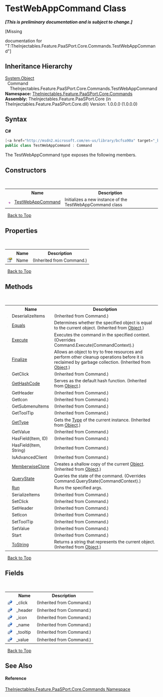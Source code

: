 # TestWebAppCommand Class
 _**\[This is preliminary documentation and is subject to change.\]**_

\[Missing <summary> documentation for "T:TheInjectables.Feature.PaaSPort.Core.Commands.TestWebAppCommand"\]


## Inheritance Hierarchy
<a href="http://msdn2.microsoft.com/en-us/library/e5kfa45b" target="_blank">System.Object</a><br />&nbsp;&nbsp;Command<br />&nbsp;&nbsp;&nbsp;&nbsp;TheInjectables.Feature.PaaSPort.Core.Commands.TestWebAppCommand<br />
**Namespace:**&nbsp;<a href="1a653896-e98f-72d0-a9ab-845659ddb8d6">TheInjectables.Feature.PaaSPort.Core.Commands</a><br />**Assembly:**&nbsp;TheInjectables.Feature.PaaSPort.Core (in TheInjectables.Feature.PaaSPort.Core.dll) Version: 1.0.0.0 (1.0.0.0)

## Syntax

**C#**<br />
``` C#
[<a href="http://msdn2.microsoft.com/en-us/library/bcfsa90a" target="_blank">SerializableAttribute</a>]
public class TestWebAppCommand : Command
```

The TestWebAppCommand type exposes the following members.


## Constructors
&nbsp;<table><tr><th></th><th>Name</th><th>Description</th></tr><tr><td>![Public method](media/pubmethod.gif "Public method")</td><td><a href="79ba3035-d5de-8997-6c33-2afd179a0825">TestWebAppCommand</a></td><td>
Initializes a new instance of the TestWebAppCommand class</td></tr></table>&nbsp;
<a href="#testwebappcommand-class">Back to Top</a>

## Properties
&nbsp;<table><tr><th></th><th>Name</th><th>Description</th></tr><tr><td>![Public property](media/pubproperty.gif "Public property")</td><td>Name</td><td> (Inherited from Command.)</td></tr></table>&nbsp;
<a href="#testwebappcommand-class">Back to Top</a>

## Methods
&nbsp;<table><tr><th></th><th>Name</th><th>Description</th></tr><tr><td>![Protected method](media/protmethod.gif "Protected method")</td><td>DeserializeItems</td><td> (Inherited from Command.)</td></tr><tr><td>![Public method](media/pubmethod.gif "Public method")</td><td><a href="http://msdn2.microsoft.com/en-us/library/bsc2ak47" target="_blank">Equals</a></td><td>
Determines whether the specified object is equal to the current object.
 (Inherited from <a href="http://msdn2.microsoft.com/en-us/library/e5kfa45b" target="_blank">Object</a>.)</td></tr><tr><td>![Public method](media/pubmethod.gif "Public method")</td><td><a href="88b00c4f-a5bd-ac94-1b15-b92d987270b1">Execute</a></td><td>
Executes the command in the specified context.
 (Overrides Command.Execute(CommandContext).)</td></tr><tr><td>![Protected method](media/protmethod.gif "Protected method")</td><td><a href="http://msdn2.microsoft.com/en-us/library/4k87zsw7" target="_blank">Finalize</a></td><td>
Allows an object to try to free resources and perform other cleanup operations before it is reclaimed by garbage collection.
 (Inherited from <a href="http://msdn2.microsoft.com/en-us/library/e5kfa45b" target="_blank">Object</a>.)</td></tr><tr><td>![Public method](media/pubmethod.gif "Public method")</td><td>GetClick</td><td> (Inherited from Command.)</td></tr><tr><td>![Public method](media/pubmethod.gif "Public method")</td><td><a href="http://msdn2.microsoft.com/en-us/library/zdee4b3y" target="_blank">GetHashCode</a></td><td>
Serves as the default hash function.
 (Inherited from <a href="http://msdn2.microsoft.com/en-us/library/e5kfa45b" target="_blank">Object</a>.)</td></tr><tr><td>![Public method](media/pubmethod.gif "Public method")</td><td>GetHeader</td><td> (Inherited from Command.)</td></tr><tr><td>![Public method](media/pubmethod.gif "Public method")</td><td>GetIcon</td><td> (Inherited from Command.)</td></tr><tr><td>![Public method](media/pubmethod.gif "Public method")</td><td>GetSubmenuItems</td><td> (Inherited from Command.)</td></tr><tr><td>![Public method](media/pubmethod.gif "Public method")</td><td>GetToolTip</td><td> (Inherited from Command.)</td></tr><tr><td>![Public method](media/pubmethod.gif "Public method")</td><td><a href="http://msdn2.microsoft.com/en-us/library/dfwy45w9" target="_blank">GetType</a></td><td>
Gets the <a href="http://msdn2.microsoft.com/en-us/library/42892f65" target="_blank">Type</a> of the current instance.
 (Inherited from <a href="http://msdn2.microsoft.com/en-us/library/e5kfa45b" target="_blank">Object</a>.)</td></tr><tr><td>![Public method](media/pubmethod.gif "Public method")</td><td>GetValue</td><td> (Inherited from Command.)</td></tr><tr><td>![Protected method](media/protmethod.gif "Protected method")</td><td>HasField(Item, ID)</td><td> (Inherited from Command.)</td></tr><tr><td>![Protected method](media/protmethod.gif "Protected method")</td><td>HasField(Item, String)</td><td> (Inherited from Command.)</td></tr><tr><td>![Protected method](media/protmethod.gif "Protected method")</td><td>IsAdvancedClient</td><td> (Inherited from Command.)</td></tr><tr><td>![Protected method](media/protmethod.gif "Protected method")</td><td><a href="http://msdn2.microsoft.com/en-us/library/57ctke0a" target="_blank">MemberwiseClone</a></td><td>
Creates a shallow copy of the current <a href="http://msdn2.microsoft.com/en-us/library/e5kfa45b" target="_blank">Object</a>.
 (Inherited from <a href="http://msdn2.microsoft.com/en-us/library/e5kfa45b" target="_blank">Object</a>.)</td></tr><tr><td>![Public method](media/pubmethod.gif "Public method")</td><td><a href="a4a12bc3-7a7a-4acb-19ff-aa040d165240">QueryState</a></td><td>
Queries the state of the command.
 (Overrides Command.QueryState(CommandContext).)</td></tr><tr><td>![Protected method](media/protmethod.gif "Protected method")</td><td><a href="d22d6abf-b183-08cc-85cc-cb6d7133fa7f">Run</a></td><td>
Runs the specified args.</td></tr><tr><td>![Protected method](media/protmethod.gif "Protected method")</td><td>SerializeItems</td><td> (Inherited from Command.)</td></tr><tr><td>![Protected method](media/protmethod.gif "Protected method")</td><td>SetClick</td><td> (Inherited from Command.)</td></tr><tr><td>![Protected method](media/protmethod.gif "Protected method")</td><td>SetHeader</td><td> (Inherited from Command.)</td></tr><tr><td>![Protected method](media/protmethod.gif "Protected method")</td><td>SetIcon</td><td> (Inherited from Command.)</td></tr><tr><td>![Protected method](media/protmethod.gif "Protected method")</td><td>SetToolTip</td><td> (Inherited from Command.)</td></tr><tr><td>![Protected method](media/protmethod.gif "Protected method")</td><td>SetValue</td><td> (Inherited from Command.)</td></tr><tr><td>![Protected method](media/protmethod.gif "Protected method")</td><td>Start</td><td> (Inherited from Command.)</td></tr><tr><td>![Public method](media/pubmethod.gif "Public method")</td><td><a href="http://msdn2.microsoft.com/en-us/library/7bxwbwt2" target="_blank">ToString</a></td><td>
Returns a string that represents the current object.
 (Inherited from <a href="http://msdn2.microsoft.com/en-us/library/e5kfa45b" target="_blank">Object</a>.)</td></tr></table>&nbsp;
<a href="#testwebappcommand-class">Back to Top</a>

## Fields
&nbsp;<table><tr><th></th><th>Name</th><th>Description</th></tr><tr><td>![Private field](media/privfield.gif "Private field")</td><td>_click</td><td> (Inherited from Command.)</td></tr><tr><td>![Private field](media/privfield.gif "Private field")</td><td>_header</td><td> (Inherited from Command.)</td></tr><tr><td>![Private field](media/privfield.gif "Private field")</td><td>_icon</td><td> (Inherited from Command.)</td></tr><tr><td>![Private field](media/privfield.gif "Private field")</td><td>_name</td><td> (Inherited from Command.)</td></tr><tr><td>![Private field](media/privfield.gif "Private field")</td><td>_tooltip</td><td> (Inherited from Command.)</td></tr><tr><td>![Private field](media/privfield.gif "Private field")</td><td>_value</td><td> (Inherited from Command.)</td></tr></table>&nbsp;
<a href="#testwebappcommand-class">Back to Top</a>

## See Also


#### Reference
<a href="1a653896-e98f-72d0-a9ab-845659ddb8d6">TheInjectables.Feature.PaaSPort.Core.Commands Namespace</a><br />